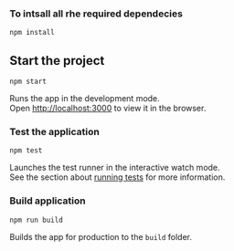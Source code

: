 ### To intsall all rhe required dependecies

```
npm install
```

## Start the project

```
npm start
```
 
Runs the app in the development mode.<br>
Open [http://localhost:3000](http://localhost:3000) to view it in the browser.

### Test the application

```
npm test
```

Launches the test runner in the interactive watch mode.<br>
See the section about [running tests](https://facebook.github.io/create-react-app/docs/running-tests) for more information.

### Build application
 
```
npm run build
```

Builds the app for production to the `build` folder.<br>
